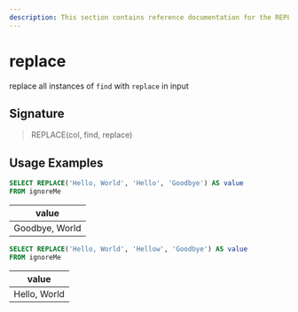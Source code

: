 ```yaml
---
description: This section contains reference documentation for the REPLACE function.
---
```


# replace

replace all instances of `find` with `replace` in input

## Signature

> REPLACE(col, find, replace)

## Usage Examples

```sql
SELECT REPLACE('Hello, World', 'Hello', 'Goodbye') AS value
FROM ignoreMe
```

| value          |
| -------------- |
| Goodbye, World |

```sql
SELECT REPLACE('Hello, World', 'Hellow', 'Goodbye') AS value
FROM ignoreMe
```

| value        |
| ------------ |
| Hello, World |
